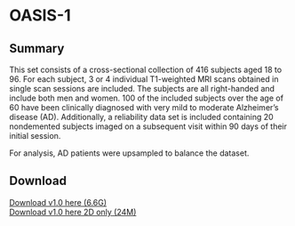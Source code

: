 # OASIS-1
## Summary
This set consists of a cross-sectional collection of 416 subjects aged 18 to 96. For each subject, 3 or 4 individual T1-weighted MRI scans obtained in single scan sessions are included. The subjects are all right-handed and include both men and women. 100 of the included subjects over the age of 60 have been clinically diagnosed with very mild to moderate Alzheimer’s disease (AD). Additionally, a reliability data set is included containing 20 nondemented subjects imaged on a subsequent visit within 90 days of their initial session.

For analysis, AD patients were upsampled to balance the dataset.

## Download
[Download v1.0 here (6.6G)](https://surfer.nmr.mgh.harvard.edu/ftp/data/neurite/data/neurite-oasis.v1.0.tar)  
[Download v1.0 here 2D only (24M)](https://surfer.nmr.mgh.harvard.edu/ftp/data/neurite/data/neurite-oasis.2d.v1.0.tar)

